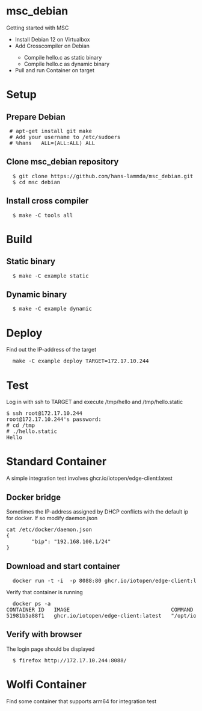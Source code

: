 # msc_debian
Getting started with MSC  
<ul>  
  <li>Install Debian 12 on Virtualbox</li>
  <li>Add Crosscompiler on Debian </li>
  <ul>
    <li>Compile hello.c as static binary </li>
    <li>Compile hello.c as dynamic binary</li>
    
  </ul>
<li>Pull and run Container on target</li>
</ul>

# Setup 
## Prepare Debian
<pre>
 # apt-get install git make 
 # Add your username to /etc/sudoers 
 # %hans   ALL=(ALL:ALL) ALL
</pre>
## Clone msc_debian repository 
<pre>
  $ git clone https://github.com/hans-lammda/msc_debian.git
  $ cd msc_debian 
</pre>
## Install cross compiler 
<pre>
  $ make -C tools all
</pre>

# Build 
## Static binary 
<pre>
  $ make -C example static
</pre>
## Dynamic binary 
<pre>
  $ make -C example dynamic
</pre> 

# Deploy 
Find out the IP-address of the target 
<pre>
  make -C example deploy TARGET=172.17.10.244
</pre>
# Test 
Log in with ssh to TARGET and execute /tmp/hello and /tmp/hello.static
<pre>
$ ssh root@172.17.10.244
root@172.17.10.244's password: 
# cd /tmp
# ./hello.static 
Hello 
</pre>
# Standard Container 
A simple integration test involves ghcr.io/iotopen/edge-client:latest
## Docker bridge 
Sometimes the IP-address assigned by DHCP conflicts with the default ip for docker. 
If so modify daemon.json 
<pre>
cat /etc/docker/daemon.json 
{
	    "bip": "192.168.100.1/24"
}
</pre>
## Download and start container 
<pre>
  docker run -t -i  -p 8088:80 ghcr.io/iotopen/edge-client:latest
</pre>
Verify that container is running 
<pre>
  docker ps -a 
CONTAINER ID   IMAGE                                COMMAND                  CREATED      STATUS      PORTS                                   NAMES
51981b5a88f1   ghcr.io/iotopen/edge-client:latest   "/opt/iotopen/edge/s…"   3 days ago   Up 3 days   0.0.0.0:8088->80/tcp, :::8088->80/tcp   gracious_blackwell
</pre>
## Verify with browser 
The login page should be displayed 
<pre>
  $ firefox http://172.17.10.244:8088/
</pre>

# Wolfi Container 
Find some container that supports arm64 for integration test 




